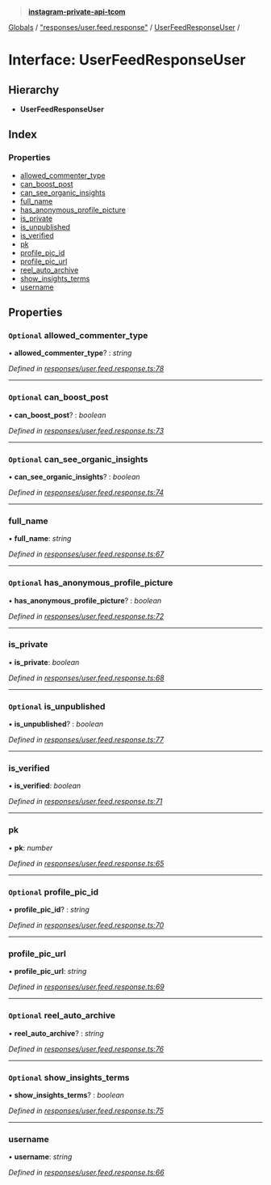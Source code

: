 > **[instagram-private-api-tcom](../README.md)**

[Globals](../README.md) / ["responses/user.feed.response"](../modules/_responses_user_feed_response_.md) / [UserFeedResponseUser](_responses_user_feed_response_.userfeedresponseuser.md) /

# Interface: UserFeedResponseUser

## Hierarchy

* **UserFeedResponseUser**

## Index

### Properties

* [allowed_commenter_type](_responses_user_feed_response_.userfeedresponseuser.md#optional-allowed_commenter_type)
* [can_boost_post](_responses_user_feed_response_.userfeedresponseuser.md#optional-can_boost_post)
* [can_see_organic_insights](_responses_user_feed_response_.userfeedresponseuser.md#optional-can_see_organic_insights)
* [full_name](_responses_user_feed_response_.userfeedresponseuser.md#full_name)
* [has_anonymous_profile_picture](_responses_user_feed_response_.userfeedresponseuser.md#optional-has_anonymous_profile_picture)
* [is_private](_responses_user_feed_response_.userfeedresponseuser.md#is_private)
* [is_unpublished](_responses_user_feed_response_.userfeedresponseuser.md#optional-is_unpublished)
* [is_verified](_responses_user_feed_response_.userfeedresponseuser.md#is_verified)
* [pk](_responses_user_feed_response_.userfeedresponseuser.md#pk)
* [profile_pic_id](_responses_user_feed_response_.userfeedresponseuser.md#optional-profile_pic_id)
* [profile_pic_url](_responses_user_feed_response_.userfeedresponseuser.md#profile_pic_url)
* [reel_auto_archive](_responses_user_feed_response_.userfeedresponseuser.md#optional-reel_auto_archive)
* [show_insights_terms](_responses_user_feed_response_.userfeedresponseuser.md#optional-show_insights_terms)
* [username](_responses_user_feed_response_.userfeedresponseuser.md#username)

## Properties

### `Optional` allowed_commenter_type

• **allowed_commenter_type**? : *string*

*Defined in [responses/user.feed.response.ts:78](https://github.com/cuonglnhust/instagram-private-api-tcom/blob/3e16058/src/responses/user.feed.response.ts#L78)*

___

### `Optional` can_boost_post

• **can_boost_post**? : *boolean*

*Defined in [responses/user.feed.response.ts:73](https://github.com/cuonglnhust/instagram-private-api-tcom/blob/3e16058/src/responses/user.feed.response.ts#L73)*

___

### `Optional` can_see_organic_insights

• **can_see_organic_insights**? : *boolean*

*Defined in [responses/user.feed.response.ts:74](https://github.com/cuonglnhust/instagram-private-api-tcom/blob/3e16058/src/responses/user.feed.response.ts#L74)*

___

###  full_name

• **full_name**: *string*

*Defined in [responses/user.feed.response.ts:67](https://github.com/cuonglnhust/instagram-private-api-tcom/blob/3e16058/src/responses/user.feed.response.ts#L67)*

___

### `Optional` has_anonymous_profile_picture

• **has_anonymous_profile_picture**? : *boolean*

*Defined in [responses/user.feed.response.ts:72](https://github.com/cuonglnhust/instagram-private-api-tcom/blob/3e16058/src/responses/user.feed.response.ts#L72)*

___

###  is_private

• **is_private**: *boolean*

*Defined in [responses/user.feed.response.ts:68](https://github.com/cuonglnhust/instagram-private-api-tcom/blob/3e16058/src/responses/user.feed.response.ts#L68)*

___

### `Optional` is_unpublished

• **is_unpublished**? : *boolean*

*Defined in [responses/user.feed.response.ts:77](https://github.com/cuonglnhust/instagram-private-api-tcom/blob/3e16058/src/responses/user.feed.response.ts#L77)*

___

###  is_verified

• **is_verified**: *boolean*

*Defined in [responses/user.feed.response.ts:71](https://github.com/cuonglnhust/instagram-private-api-tcom/blob/3e16058/src/responses/user.feed.response.ts#L71)*

___

###  pk

• **pk**: *number*

*Defined in [responses/user.feed.response.ts:65](https://github.com/cuonglnhust/instagram-private-api-tcom/blob/3e16058/src/responses/user.feed.response.ts#L65)*

___

### `Optional` profile_pic_id

• **profile_pic_id**? : *string*

*Defined in [responses/user.feed.response.ts:70](https://github.com/cuonglnhust/instagram-private-api-tcom/blob/3e16058/src/responses/user.feed.response.ts#L70)*

___

###  profile_pic_url

• **profile_pic_url**: *string*

*Defined in [responses/user.feed.response.ts:69](https://github.com/cuonglnhust/instagram-private-api-tcom/blob/3e16058/src/responses/user.feed.response.ts#L69)*

___

### `Optional` reel_auto_archive

• **reel_auto_archive**? : *string*

*Defined in [responses/user.feed.response.ts:76](https://github.com/cuonglnhust/instagram-private-api-tcom/blob/3e16058/src/responses/user.feed.response.ts#L76)*

___

### `Optional` show_insights_terms

• **show_insights_terms**? : *boolean*

*Defined in [responses/user.feed.response.ts:75](https://github.com/cuonglnhust/instagram-private-api-tcom/blob/3e16058/src/responses/user.feed.response.ts#L75)*

___

###  username

• **username**: *string*

*Defined in [responses/user.feed.response.ts:66](https://github.com/cuonglnhust/instagram-private-api-tcom/blob/3e16058/src/responses/user.feed.response.ts#L66)*